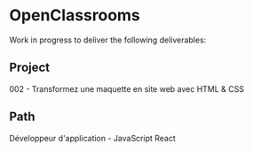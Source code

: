 # OpenClassrooms 
Work in progress to deliver the following deliverables:

## Project
002 - Transformez une maquette en site web avec HTML & CSS

## Path 
Développeur d'application - JavaScript React